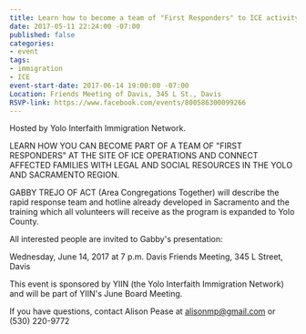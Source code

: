 ```yaml
---
title: Learn how to become a team of "First Responders" to ICE activity
date: 2017-05-11 22:24:00 -07:00
published: false
categories:
- event
tags:
- immigration
- ICE
event-start-date: 2017-06-14 19:00:00 -07:00
Location: Friends Meeting of Davis, 345 L St., Davis
RSVP-link: https://www.facebook.com/events/800586300099266
---
```


Hosted by Yolo Interfaith Immigration Network. 

LEARN HOW YOU CAN BECOME PART OF A TEAM OF "FIRST RESPONDERS" AT THE SITE OF ICE OPERATIONS AND CONNECT AFFECTED FAMILIES WITH LEGAL AND SOCIAL RESOURCES IN THE YOLO AND SACRAMENTO REGION.

GABBY TREJO OF ACT (Area Congregations Together) will describe the rapid response team and hotline already developed in Sacramento and the training which all volunteers will receive as the program is expanded to Yolo County.

All interested people are invited to Gabby's presentation:

Wednesday, June 14, 2017 at 7 p.m.
Davis Friends Meeting, 345 L Street, Davis

This event is sponsored by YIIN (the Yolo Interfaith Immigration Network) and will be part of YIIN's June Board Meeting.

If you have questions, contact Alison Pease at alisonmp@gmail.com or (530) 220-9772